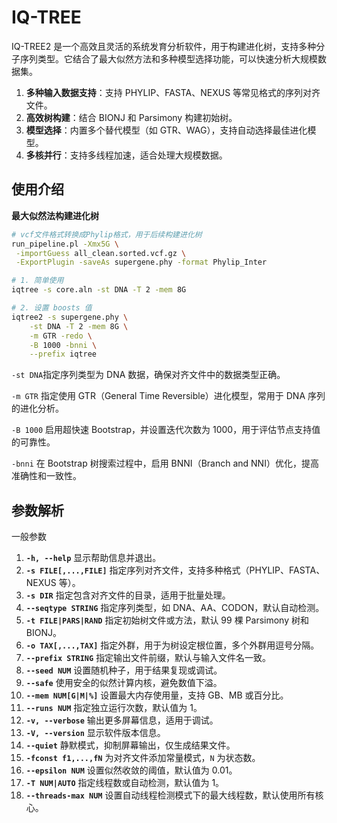 # IQ-TREE

IQ-TREE2 是一个高效且灵活的系统发育分析软件，用于构建进化树，支持多种分子序列类型。它结合了最大似然方法和多种模型选择功能，可以快速分析大规模数据集。

1. **多种输入数据支持**：支持 PHYLIP、FASTA、NEXUS 等常见格式的序列对齐文件。
2. **高效树构建**：结合 BIONJ 和 Parsimony 构建初始树。
3. **模型选择**：内置多个替代模型（如 GTR、WAG），支持自动选择最佳进化模型。
4. **多核并行**：支持多线程加速，适合处理大规模数据。

## 使用介绍

**最大似然法构建进化树**

```bash
# vcf文件格式转换成Phylip格式，用于后续构建进化树
run_pipeline.pl -Xmx5G \
 -importGuess all_clean.sorted.vcf.gz \
 -ExportPlugin -saveAs supergene.phy -format Phylip_Inter

# 1. 简单使用
iqtree -s core.aln -st DNA -T 2 -mem 8G

# 2. 设置 boosts 值
iqtree2 -s supergene.phy \
	-st DNA -T 2 -mem 8G \
    -m GTR -redo \
    -B 1000 -bnni \
    --prefix iqtree
```

`-st DNA`指定序列类型为 DNA 数据，确保对齐文件中的数据类型正确。

`-m GTR`
指定使用 GTR（General Time Reversible）进化模型，常用于 DNA 序列的进化分析。

`-B 1000`
启用超快速 Bootstrap，并设置迭代次数为 1000，用于评估节点支持值的可靠性。

`-bnni`
在 Bootstrap 树搜索过程中，启用 BNNI（Branch and NNI）优化，提高准确性和一致性。

## 参数解析

一般参数

1. **`-h, --help`** 显示帮助信息并退出。
2. **`-s FILE[,...,FILE]`** 指定序列对齐文件，支持多种格式（PHYLIP、FASTA、NEXUS 等）。
3. **`-s DIR`** 指定包含对齐文件的目录，适用于批量处理。
4. **`--seqtype STRING`** 指定序列类型，如 DNA、AA、CODON，默认自动检测。
5. **`-t FILE|PARS|RAND`** 指定初始树文件或方法，默认 99 棵 Parsimony 树和 BIONJ。
6. **`-o TAX[,...,TAX]`** 指定外群，用于为树设定根位置，多个外群用逗号分隔。
7. **`--prefix STRING`** 指定输出文件前缀，默认与输入文件名一致。
8. **`--seed NUM`** 设置随机种子，用于结果复现或调试。
9. **`--safe`** 使用安全的似然计算内核，避免数值下溢。
10. **`--mem NUM[G|M|%]`** 设置最大内存使用量，支持 GB、MB 或百分比。
11. **`--runs NUM`** 指定独立运行次数，默认值为 1。
12. **`-v, --verbose`** 输出更多屏幕信息，适用于调试。
13. **`-V, --version`** 显示软件版本信息。
14. **`--quiet`** 静默模式，抑制屏幕输出，仅生成结果文件。
15. **`-fconst f1,...,fN`** 为对齐文件添加常量模式，`N` 为状态数。
16. **`--epsilon NUM`** 设置似然收敛的阈值，默认值为 0.01。
17. **`-T NUM|AUTO`** 指定线程数或自动检测，默认值为 1。
18. **`--threads-max NUM`** 设置自动线程检测模式下的最大线程数，默认使用所有核心。
